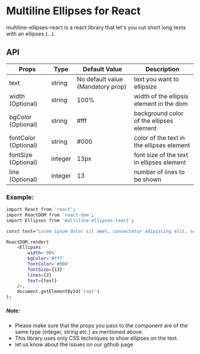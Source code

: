 # Multiline Ellipses for React

multiline-ellipses-react is a react library that let's you cut short long texts with an ellipses (...).

## API

| Props | Type | Default Value | Description
| ------ | ------ | ------ | ------ |
| text | string | No default value (Mandatory prop) | text you want to ellipsize
| width (Optional) | string | 100% | width of the ellipsis element in the dom
| bgColor (Optional) | string | #fff | background color of the ellipses element
| fontColor (Optional) | string | #000 | color of the text in the ellipses element
| fontSize (Optional) | integer | 13px | font size of the text in ellipses element
| line (Optional) | integer | 13 | number of lines to be shown

### Example:
```sh
import React from 'react';
import ReactDOM from 'react-dom';
import Ellipses from 'multiline-ellipses-react';

const text="Lorem ipsum dolor sit amet, consectetur adipiscing elit, sed do eiusmod tempor incididunt ut labore et dolore magna aliqua. Ut enim ad minim veniam, quis nostrud exercitation ullamco laboris nisi ut aliquip ex ea commodo consequat. Duis aute irure dolor in reprehenderit in voluptate velit esse cillum dolore eu fugiat nulla pariatur. Excepteur sint occaecat cupidatat non proident, sunt in culpa qui officia deserunt mollit anim id est laborum."

ReactDOM.render(
    <Ellipses 
        width='90%' 
        bgColor='#fff' 
        fontColor='#000' 
        fontSize={13} 
        lines={2} 
        text={text} 
    />, 
    document.getElementById('root')
);

```
##### Note:
  - Please make sure that the props you pass to the component are of the same type (integer, string etc.) as mentioned above.
  - This library uses only CSS techniques to show ellipses on the text.
  - let us know about the issues on our github page

